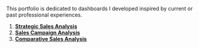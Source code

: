 This portfolio is dedicated to dashboards I developed inspired by current or past professional experiences.

1. **[Strategic Sales Analysis](https://github.com/suefn/Dashboards/blob/main/strategy/agro-sales-strategy/Strategic%20Analysis.pdf)**
2. **[Sales Campaign Analysis](https://github.com/suefn/Dashboards/blob/main/campaigns/agro-sales-campaign/Seguimiento%20de%20Ventas.pdf)**
3. **[Comparative Sales Analysis](https://github.com/suefn/Dashboards/blob/main/an%C3%A1lises-comparativas/hist%C3%B3rico-vendas/Historial%20de%20Ventas%20Comparativo.pdf)**
